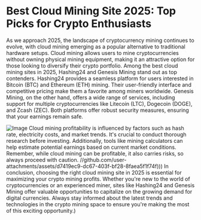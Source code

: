 # Best Cloud Mining Site 2025: Top Picks for Crypto Enthusiasts
As we approach 2025, the landscape of cryptocurrency mining continues to evolve, with cloud mining emerging as a popular alternative to traditional hardware setups. Cloud mining allows users to mine cryptocurrencies without owning physical mining equipment, making it an attractive option for those looking to diversify their crypto portfolio. Among the best cloud mining sites in 2025, Hashing24 and Genesis Mining stand out as top contenders.
Hashing24 provides a seamless platform for users interested in Bitcoin (BTC) and Ethereum (ETH) mining. Their user-friendly interface and competitive pricing make them a favorite among miners worldwide. Genesis Mining, on the other hand, offers a wide range of services, including support for multiple cryptocurrencies like Litecoin (LTC), Dogecoin (DOGE), and Zcash (ZEC). Both platforms offer robust security measures, ensuring that your earnings remain safe.

![Image](https://github.com/user-attachments/assets/d7419ec9-dc67-403f-bf28-8faea5f1f74f)
Cloud mining profitability is influenced by factors such as hash rate, electricity costs, and market trends. It's crucial to conduct thorough research before investing. Additionally, tools like mining calculators can help estimate potential earnings based on current market conditions. Remember, while cloud mining can be profitable, it also carries risks, so always proceed with caution. 
 //github.com/user-attachments/assets/d7419ec9-dc67-403f-bf28-8faea5f1f74f)))
In conclusion, choosing the right cloud mining site in 2025 is essential for maximizing your crypto mining profits. Whether you're new to the world of cryptocurrencies or an experienced miner, sites like Hashing24 and Genesis Mining offer valuable opportunities to capitalize on the growing demand for digital currencies. Always stay informed about the latest trends and technologies in the crypto mining space to ensure you're making the most of this exciting opportunity.)

